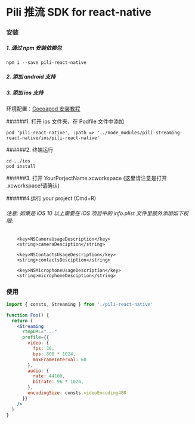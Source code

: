 # Pili 推流 SDK for react-native

### 安装

##### 1. 通过 npm 安装依赖包

```shell
npm i --save pili-react-native
```

##### 2. 添加 android 支持

##### 3. 添加 ios 支持   

环境配置：[Cocoapod 安装教程](https://cocoapods.org)

######1. 打开 ios 文件夹，在 Podfile 文件中添加   

```Object-C
pod 'pili-react-native', :path => '../node_modules/pili-streaming-react-native/ios/pili-react-native'
```   
######2. 终端运行 

```Object-C
cd ../ios
pod install
``` 

######3. 打开 YourPorjectName.xcworkspace (这里请注意是打开 .xcworkspace!请确认)   

######4.运行 your project (Cmd+R)   

###### 注意: 如果是 iOS 10 以上需要在 iOS 项目中的 info.plist 文件里额外添加如下权限:
```
    <key>NSCameraUsageDescription</key>    
    <string>cameraDesciption</string>

    <key>NSContactsUsageDescription</key>    
    <string>contactsDesciption</string>

    <key>NSMicrophoneUsageDescription</key>    
    <string>microphoneDesciption</string>
```    

### 使用

```jsx
import { consts, Streaming } from './pili-react-native'

function Foo() {
  return (
    <Streaming
      rtmpURL="..."
      profile={{
        video: {
          fps: 30,
          bps: 800 * 1024,
          maxFrameInterval: 60
        },
        audio: {
          rate: 44100,
          bitrate: 96 * 1024,
        },
        encodingSize: consts.videoEncoding480
      }}
    />
  )
}
```

